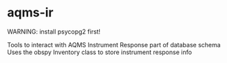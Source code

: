 # aqms-ir
WARNING: install psycopg2 first!

Tools to interact with AQMS Instrument Response part of database schema
Uses the obspy Inventory class to store instrument response info
